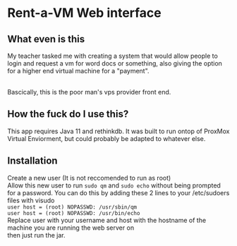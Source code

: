 # Rent-a-VM Web interface
## What even is this
My teacher tasked me with creating a system that would allow people to login and request a vm for word docs or something, also giving the option for a higher end virtual machine for a "payment".<br><br>

Bascically, this is the poor man's vps provider front end.

## How the fuck do I use this?
This app requires Java 11 and rethinkdb. It was built to run ontop of ProxMox Virtual Enviorment, but could probably be adapted to whatever else.

## Installation
Create a new user (It is not reccomended to run as root)<br>
Allow this new user to run ``sudo qm`` and ``sudo echo`` without being prompted for a password. You can do this by adding these 2 lines to your /etc/sudoers files with visudo<br>
```user host = (root) NOPASSWD: /usr/sbin/qm```<br>```user host = (root) NOPASSWD: /usr/bin/echo```<br>
Replace user with your username and host with the hostname of the machine you are running the web server on<br>
then just run the jar.